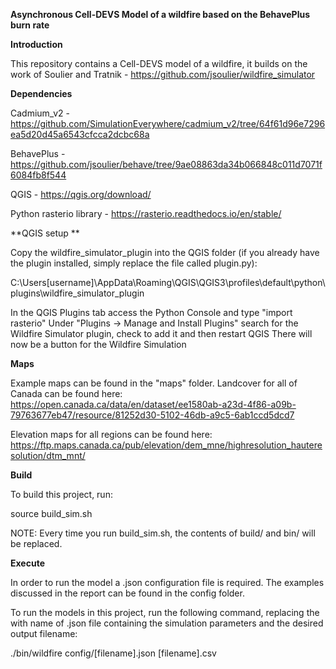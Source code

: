 **Asynchronous Cell-DEVS Model of a wildfire based on the BehavePlus burn rate**

**Introduction**

This repository contains a Cell-DEVS model of a wildfire, it builds on the work of Soulier and Tratnik - https://github.com/jsoulier/wildfire_simulator

**Dependencies**

Cadmium_v2 - https://github.com/SimulationEverywhere/cadmium_v2/tree/64f61d96e7296ea5d20d45a6543cfcca2dcbc68a

BehavePlus - https://github.com/jsoulier/behave/tree/9ae08863da34b066848c011d7071f6084fb8f544

QGIS - https://qgis.org/download/

Python rasterio library - https://rasterio.readthedocs.io/en/stable/

**QGIS setup **

Copy the wildfire_simulator_plugin into the QGIS folder (if you already have the plugin installed, simply replace the file called plugin.py):

C:\Users\[username]\AppData\Roaming\QGIS\QGIS3\profiles\default\python\plugins\wildfire_simulator_plugin

In the QGIS Plugins tab access the Python Console and type "import rasterio"
Under "Plugins -> Manage and Install Plugins" search for the Wildfire Simulator plugin, check to add it and then restart QGIS
There will now be a button for the Wildfire Simulation

**Maps**

Example maps can be found in the "maps" folder. Landcover for all of Canada can be found here:
https://open.canada.ca/data/en/dataset/ee1580ab-a23d-4f86-a09b-79763677eb47/resource/81252d30-5102-46db-a9c5-6ab1ccd5dcd7

Elevation maps for all regions can be found here:
https://ftp.maps.canada.ca/pub/elevation/dem_mne/highresolution_hauteresolution/dtm_mnt/





**Build**

To build this project, run:

source build_sim.sh

NOTE: Every time you run build_sim.sh, the contents of build/ and bin/ will be replaced.

**Execute**

In order to run the model a .json configuration file is required. The examples discussed in the report can be found in the config folder.

To run the models in this project, run the following command, replacing the with name of .json file containing the simulation parameters and the desired output filename:

./bin/wildfire config/[filename].json [filename].csv
